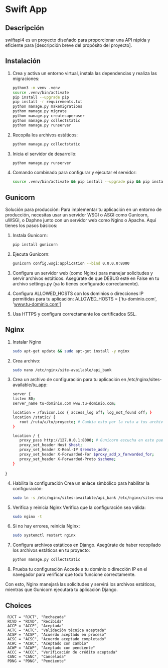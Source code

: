 # Swift App

## Descripción
swiftapi4 es un proyecto diseñado para proporcionar una API rápida y eficiente para [descripción breve del propósito del proyecto].

## Instalación

1. Crea y activa un entorno virtual, instala las dependencias y realiza las migraciones:
   ```bash
   python3 -m venv .venv
   source .venv/bin/activate
   pip install --upgrade pip
   pip install -r requirements.txt
   python manage.py makemigrations
   python manage.py migrate
   python manage.py createsuperuser
   python manage.py collectstatic
   python manage.py runserver
2. Recopila los archivos estáticos:
   ```bash
   python manage.py collectstatic
3. Inicia el servidor de desarrollo:
   ```bash
   python manage.py runserver
4. Comando combinado para configurar y ejecutar el servidor:
   ```bash
   source .venv/bin/activate && pip install --upgrade pip && pip install -r requirements.txt && python manage.py makemigrations && python manage.py migrate && python manage.py runserver
## Gunicorn

Solución para producción:
Para implementar tu aplicación en un entorno de producción, necesitas usar un servidor WSGI o ASGI como Gunicorn, uWSGI, o Daphne junto con un servidor web como Nginx o Apache. Aquí tienes los pasos básicos:

1. Instala Gunicorn:
   ```bash
   pip install gunicorn
2. Ejecuta Gunicorn:
   ```bash
   gunicorn config.wsgi:application --bind 0.0.0.0:8000
3. Configura un servidor web (como Nginx) para manejar solicitudes y servir archivos estáticos.
Asegúrate de que DEBUG esté en False en tu archivo settings.py (ya lo tienes configurado correctamente).

4. Configura ALLOWED_HOSTS con los dominios o direcciones IP permitidas para tu aplicación:
   ALLOWED_HOSTS = ['tu-dominio.com', 'www.tu-dominio.com']
5. Usa HTTPS y configura correctamente los certificados SSL.


## Nginx

1. Instalar Nginx
   ```bash
   sudo apt-get update && sudo apt-get install -y nginx
2. Crea archivo:
   ```bash
   sudo nano /etc/nginx/site-available/api_bank
3. Crea un archivo de configuración para tu aplicación en /etc/nginx/sites-available/tu_app:
   ```bash
   server {
   listen 80;
   server_name tu-dominio.com www.tu-dominio.com;

   location = /favicon.ico { access_log off; log_not_found off; }
   location /static/ {
      root /ruta/a/tu/proyecto; # Cambia esto por la ruta a tus archivos estáticos
   }

   location / {
      proxy_pass http://127.0.0.1:8000; # Gunicorn escucha en este puerto
      proxy_set_header Host $host;
      proxy_set_header X-Real-IP $remote_addr;
      proxy_set_header X-Forwarded-For $proxy_add_x_forwarded_for;
      proxy_set_header X-Forwarded-Proto $scheme;
   }
}


4. Habilita la configuración 
Crea un enlace simbólico para habilitar la configuración:
   ```bash
   sudo ln -s /etc/nginx/sites-available/api_bank /etc/nginx/sites-enabled/
5. Verifica y reinicia Nginx
Verifica que la configuración sea válida:
   ```bash
   sudo nginx -t
6. Si no hay errores, reinicia Nginx:
   ```bash
   sudo systemctl restart nginx
7. Configura archivos estáticos en Django. Asegúrate de haber recopilado los archivos estáticos en tu proyecto:
   ```bash
   python manage.py collectstatic
8. Prueba tu configuración
Accede a tu dominio o dirección IP en el navegador para verificar que todo funcione correctamente.

Con esto, Nginx manejará las solicitudes y servirá los archivos estáticos, mientras que Gunicorn ejecutará tu aplicación Django.


## Choices
     RJCT = "RJCT", "Rechazada"
     RCVD = "RCVD", "Recibida"
     ACCP = "ACCP", "Aceptada"
     ACTC = "ACTC", "Validación técnica aceptada"
     ACSP = "ACSP", "Acuerdo aceptado en proceso"
     ACSC = "ACSC", "Acuerdo aceptado completado"
     ACWC = "ACWC", "Aceptado con cambio"
     ACWP = "ACWP", "Aceptado con pendiente"
     ACCC = "ACCC", "Verificación de crédito aceptada"
     CANC = "CANC", "Cancelada"
     PDNG = "PDNG", "Pendiente"
